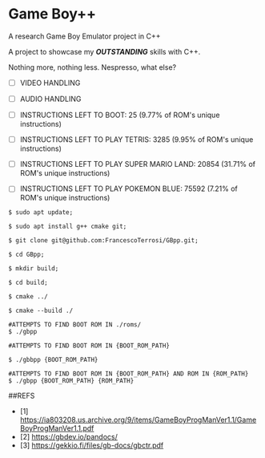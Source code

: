 # Game Boy++

A research Game Boy Emulator project in C++



A project to showcase my ***OUTSTANDING*** skills with C++.

Nothing more, nothing less. Nespresso, what else?



- [ ] VIDEO HANDLING

- [ ] AUDIO HANDLING

- [ ] INSTRUCTIONS LEFT TO BOOT:    25  (9.77% of ROM's unique instructions)

- [ ] INSTRUCTIONS LEFT TO PLAY TETRIS:    3285    (9.95% of ROM's unique instructions)

- [ ] INSTRUCTIONS LEFT TO PLAY SUPER MARIO LAND:  20854   (31.71% of ROM's unique instructions)

- [ ] INSTRUCTIONS LEFT TO PLAY POKEMON BLUE:  75592   (7.21% of ROM's unique instructions)


```
$ sudo apt update;

$ sudo apt install g++ cmake git;

$ git clone git@github.com:FrancescoTerrosi/GBpp.git;

$ cd GBpp;

$ mkdir build;

$ cd build;

$ cmake ../

$ cmake --build ./

#ATTEMPTS TO FIND BOOT ROM IN ./roms/
$ ./gbpp

#ATTEMPTS TO FIND BOOT ROM IN {BOOT_ROM_PATH}

$ ./gbbpp {BOOT_ROM_PATH}

#ATTEMPTS TO FIND BOOT ROM IN {BOOT_ROM_PATH} AND ROM IN {ROM_PATH}
$ ./gbpp {BOOT_ROM_PATH} {ROM_PATH} 

```

##REFS

- [1] https://ia803208.us.archive.org/9/items/GameBoyProgManVer1.1/GameBoyProgManVer1.1.pdf
- [2] https://gbdev.io/pandocs/
- [3] https://gekkio.fi/files/gb-docs/gbctr.pdf



